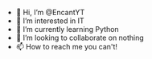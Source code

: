- 👋 Hi, I’m @EncantYT
- 👀 I’m interested in IT
- 🌱 I’m currently learning Python
- 💞️ I’m looking to collaborate on nothing 
- 📫 How to reach me  you can't!

<!---
EncantYT/EncantYT is a ✨ special ✨ repository because its `README.md` (this file) appears on your GitHub profile.
You can click the Preview link to take a look at your changes.
--->
